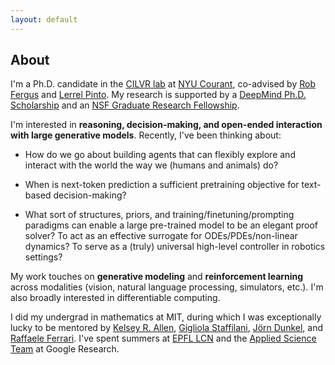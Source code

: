 ```yaml
---
layout: default
---
```

## About

I'm a Ph.D. candidate in the [CILVR lab](https://wp.nyu.edu/cilvr/) at [NYU Courant](https://cims.nyu.edu/dynamic/), co-advised by [Rob Fergus](https://cs.nyu.edu/~fergus/pmwiki/pmwiki.php) and [Lerrel Pinto](https://www.lerrelpinto.com/). My research is supported by a [DeepMind Ph.D. Scholarship](https://www.deepmind.com/scholarships) and an [NSF Graduate Research Fellowship](https://www.nsfgrfp.org/resources/about-grfp/).

I'm interested in **reasoning, decision-making, and open-ended interaction with large generative models**. Recently, I've been thinking about:

* How do we go about building agents that can flexibly explore and interact with the world the way we (humans and animals) do? 

* When is next-token prediction a sufficient pretraining objective for text-based decision-making?

* What sort of structures, priors, and training/finetuning/prompting paradigms can enable a large pre-trained model to be an elegant proof solver? To act as an effective surrogate for ODEs/PDEs/non-linear dynamics? To serve as a (truly) universal high-level controller in robotics settings?


My work touches on **generative modeling** and **reinforcement learning** across modalities (vision, natural language processing, simulators, etc.). I'm also broadly interested in differentiable computing. 

I did my undergrad in mathematics at MIT, during which I was exceptionally lucky to be mentored by [Kelsey R. Allen](https://k-r-allen.github.io/), [Gigliola Staffilani](https://math.mit.edu/~gigliola/), [Jörn Dunkel](https://math.mit.edu/~dunkel/), and [Raffaele Ferrari](http://ferrari.mit.edu/about/). I've spent summers at [EPFL LCN](https://lcnwww.epfl.ch/gerstner/) and the [Applied Science Team](https://research.google/teams/applied-science/) at Google Research. 
